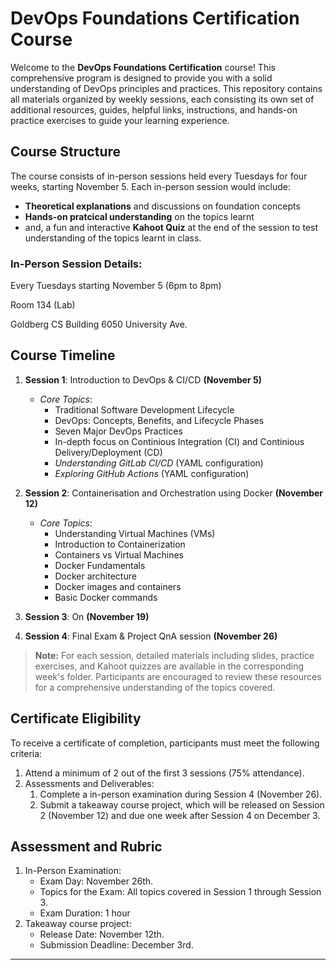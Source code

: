 # DevOps Foundations Certification Course

Welcome to the **DevOps Foundations Certification** course! This comprehensive program is designed to provide you with a solid understanding of DevOps principles and practices. This repository contains all materials organized by weekly sessions, each consisting its own set of additional resources, guides, helpful links, instructions, and hands-on practice exercises to guide your learning experience.


## Course Structure
The course consists of in-person sessions held every Tuesdays for four weeks, starting November 5. Each in-person session would include:
- **Theoretical explanations** and discussions on foundation concepts
- **Hands-on pratcical understanding** on the topics learnt
- and, a fun and interactive **Kahoot Quiz** at the end of the session to test understanding of the topics learnt in class.

### In-Person Session Details:
Every Tuesdays starting November 5 
(6pm to 8pm)

Room 134 (Lab)

Goldberg CS Building 6050 University Ave.


## Course Timeline

1. **Session 1**: Introduction to DevOps & CI/CD **(November 5)**
    - _Core Topics_:
        - Traditional Software Development Lifecycle
        - DevOps: Concepts, Benefits, and Lifecycle Phases
        - Seven Major DevOps Practices
        - In-depth focus on Continious Integration (CI) and Continious Delivery/Deployment (CD)
        - _Understanding GitLab CI/CD_ (YAML configuration)
        - _Exploring GitHub Actions_ (YAML configuration)

2. **Session 2**: Containerisation and Orchestration using Docker **(November 12)**
    - _Core Topics_:
        - Understanding Virtual Machines (VMs)
        - Introduction to Containerization
        - Containers vs Virtual Machines
        - Docker Fundamentals
        - Docker architecture
        - Docker images and containers
        - Basic Docker commands 
  
3. **Session 3**: On **(November 19)**

4. **Session 4**: Final Exam & Project QnA session **(November 26)**

> **Note:** 
> For each session, detailed materials including slides, practice exercises, and Kahoot quizzes are available in the corresponding week's folder. Participants are encouraged to review these resources for a comprehensive understanding of the topics covered.


## Certificate Eligibility
To receive a certificate of completion, participants must meet the following criteria:
1. Attend a minimum of 2 out of the first 3 sessions (75% attendance).
2. Assessments and Deliverables:
    1. Complete a in-person examination during Session 4 (November 26).
    2. Submit a takeaway course project, which will be released on Session 2 (November 12) and due one week after Session 4 on December 3.

## Assessment and Rubric
1. In-Person Examination:
    -  Exam Day: November 26th.
    -  Topics for the Exam: All topics covered in Session 1 through Session 3.
    -  Exam Duration: 1 hour
2. Takeaway course project:
    -  Release Date: November 12th.
    -  Submission Deadline: December 3rd.


---
